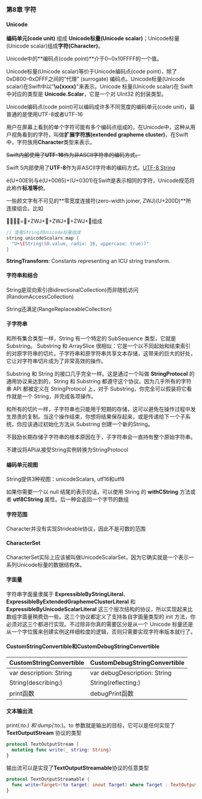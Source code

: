 ### 第8章 字符

#### Unicode

**编码单元(code unit)** 组成 **Unicode标量(Unicode scalar)**；Unicode标量(Unicode scalar)组成**字符(Character)**。

Unicode中的**编码点(code point)**介于0~0x10FFFF的一个值。

Unicode标量(Unicode scalar)等价于Unicode编码点(code point)，除了0xD800–0xDFFF之间的“代理” (surrogate) 编码点。Unicode标量(Unicode scalar)在Swift中以"**\u{xxxx}**"来表示。Unicode 标量(Unicode scalar)在 Swift 中对应的类型是 **Unicode.Scalar**，它是一个对 UInt32 的封装类型。

Unicode编码点(code point)可以编码成许多不同宽度的编码单元(code unit)，最普通的是使用UTF-8或者UTF-16

用户在屏幕上看到的单个字符可能有多个编码点组成的，在Unicode中，这种从用户视角看到的字符，叫做**扩展字符族(extended grapheme cluster)**，在Swift中，字符族用**Character**类型来表示。

~~Swift内部使用了**UTF-16**作为非ASCII字符串的编码方式。~~

Swift 5内部使用了**UTF-8**作为非ASCII字符串的编码方式。[UTF-8 String]([https://swift.org/blog/utf8-string/](https://swift.org/blog/utf8-string/))

é(U+00E9)与é(U+0065)+(U+0301)在Swift是表示相同的字符，Unicode规范将此称作**标准等价**。

一些颜文字有不可见的**零宽度连接符(zero-width joiner, ZWJ)(U+200D)**所连接组合。比如

👨‍👩‍👧‍👦=👨+ZWJ+👩+ZWJ+👧+ZWJ+👦组成

```swift
// 查看String的Unicode标量组成
string.unicodeScalars.map {
  "U+\(String($0.value, radix: 16, uppercase: true))"
}
```

**StringTransform**: Constants representing an ICU string transform.

#### 字符串和结合

String是双向索引(BidirectionalCollection)而非随机访问(RandomAccessCollection)

String还满足(RangeReplaceableCollection)

#### 子字符串

和所有集合类型一样，String 有一个特定的 SubSequence 类型，它就是 Substring。 Substring 和 ArraySlice 很相似：它是一个以不同起始和结束索引的对原字符串的切片。子字符串和原字符串共享文本存储，这带来的巨大的好处，它让对字符串切片成为了非常高效的操作。

Substring 和 String 的接口几乎完全一样。这是通过一个叫做 **StringProtocol** 的通用协议来达到的，String 和 Substring 都遵守这个协议。因为几乎所有的字符串 API 都被定义在 StringProtocol 上，对于 Substring，你完全可以假装将它看作就是一个 String，并完成各项操作。

和所有的切片一样，子字符串也只能用于短期的存储，这可以避免在操作过程中发生昂贵的复制。当这个操作结束，你想将结果保存起来，或是传递给下一个子系统，你应该通过初始化方法从 Substring 创建一个新的String。

不鼓励⻓期存储子字符串的根本原因在于，子字符串会一直持有整个原始字符串。

不建议将API从接受String实例转换为StringProtocol

#### 编码单元视图

String提供3种视图：unicodeScalars, utf16和utf8

如果你需要一个以 null 结尾的表示的话，可以使用 String 的 **withCString** 方法或者 **utf8CString** 属性。后一种会返回一个字节的数组

#### 字符范围

Character并没有实现Strideable协议，因此不是可数的范围

#### CharacterSet

CharacterSet实际上应该被叫做UnicodeScalarSet，因为它确实就是一个表示一系列Unicode标量的数据结构体。

#### 字面量

字符串字面量隶属于 **ExpressibleByStringLiteral**、 **ExpressibleByExtendedGraphemeClusterLiteral** 和 **ExpressibleByUnicodeScalarLiteral** 这三个层次结构的协议，所以实现起来比数组字面量稍费劲一些。这三个协议都定义了支持各自字面量类型的 init 方法，你必须对这三个都进行实现。不过除非你真的需要区分是从一个 Unicode 标量还是从一个字位簇来创建实例这样细粒度的逻辑，否则只需要实现字符串版本就行了。

#### CustomStringConvertible和CustomDebugStringConvertible

| CustomStringConvertible | CustomDebugStringConvertible |
| ----------------------- | ---------------------------- |
| var description: String | var debugDescription: String |
| String(describing:)     | String(reflecting:)          |
| print函数                 | debugPrint函数                 |

#### 文本输出流

print(_:to:) 和 dump(_:to:)。to 参数就是输出的目标，它可以是任何实现了 **TextOutputStream** 协议的类型

```swift
protocol TextOutputStream {
  mutating func write(_ string: String)
}
```

输出流可以是实现了**TextOutputStreamable**协议的任意类型

```swift
protocol TextOutputStreamable {
  func write<Target>(to target: inout Target) where Target : TextOutputStream
}
```
